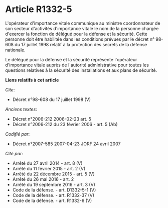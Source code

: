 # Article R1332-5

L'opérateur d'importance vitale communique au ministre coordonnateur de son secteur d'activités d'importance vitale le nom de
la personne chargée d'exercer la fonction de délégué pour la défense et la sécurité. Cette personne doit être habilitée dans
les conditions prévues par le décret n° 98-608 du 17 juillet 1998 relatif à la protection des secrets de la défense
nationale. 

Le délégué pour la défense et la sécurité représente l'opérateur d'importance vitale auprès de l'autorité administrative pour
toutes les questions relatives à la sécurité des installations et aux plans de sécurité.

**Liens relatifs à cet article**

_Cite_:

  - Décret n°98-608 du 17 juillet 1998 (V)

_Anciens textes_:

  - Décret n°2006-212 2006-02-23 art. 5
  - Décret n°2006-212 du 23 février 2006 - art. 5 (Ab)

_Codifié par_:

  - Décret n°2007-585 2007-04-23 JORF 24 avril 2007

_Cité par_:

  - Arrêté du 27 avril 2014 - art. 8 (V)
  - Arrêté du 11 février 2015 - art. 2 (V)
  - Arrêté du 22 décembre 2015 - art. 5 (V)
  - Arrêté du 26 mai 2016 - art. 2
  - Arrêté du 19 septembre 2016 - art. 3 (V)
  - Code de la défense. - art. D1332-5-1 (V)
  - Code de la défense. - art. R1332-37 (V)
  - Code de la défense. - art. R1332-6 (V)
